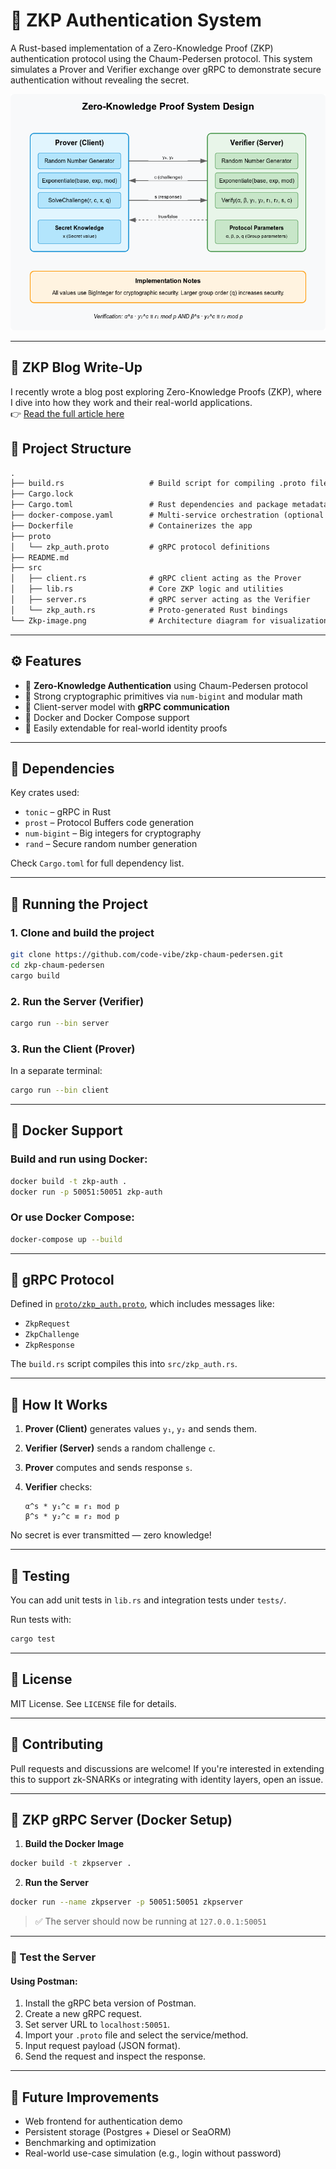 # 🔐 ZKP Authentication System

A Rust-based implementation of a Zero-Knowledge Proof (ZKP) authentication protocol using the Chaum-Pedersen protocol. This system simulates a Prover and Verifier exchange over gRPC to demonstrate secure authentication without revealing the secret.

![System Design](Zkp-image.png)

---

## 🧪 ZKP Blog Write-Up

I recently wrote a blog post exploring Zero-Knowledge Proofs (ZKP), where I dive into how they work and their real-world applications.  
👉 [Read the full article here](https://code-vibe.github.io/code-vibe/zkpArticle)


## 📁 Project Structure

```txt
.
├── build.rs                   # Build script for compiling .proto files
├── Cargo.lock
├── Cargo.toml                 # Rust dependencies and package metadata
├── docker-compose.yaml        # Multi-service orchestration (optional gRPC server/client setup)
├── Dockerfile                 # Containerizes the app
├── proto
│   └── zkp_auth.proto         # gRPC protocol definitions
├── README.md
├── src
│   ├── client.rs              # gRPC client acting as the Prover
│   ├── lib.rs                 # Core ZKP logic and utilities
│   ├── server.rs              # gRPC server acting as the Verifier
│   └── zkp_auth.rs            # Proto-generated Rust bindings
└── Zkp-image.png              # Architecture diagram for visualization
```

---

## ⚙️ Features

* 🔐 **Zero-Knowledge Authentication** using Chaum-Pedersen protocol
* 🧠 Strong cryptographic primitives via `num-bigint` and modular math
* 🚀 Client-server model with **gRPC communication**
* 🐳 Docker and Docker Compose support
* 🧪 Easily extendable for real-world identity proofs

---

## 📆 Dependencies

Key crates used:

* `tonic` – gRPC in Rust
* `prost` – Protocol Buffers code generation
* `num-bigint` – Big integers for cryptography
* `rand` – Secure random number generation

Check `Cargo.toml` for full dependency list.

---

## 🚀 Running the Project

### 1. Clone and build the project

```bash
git clone https://github.com/code-vibe/zkp-chaum-pedersen.git
cd zkp-chaum-pedersen
cargo build
```

### 2. Run the Server (Verifier)

```bash
cargo run --bin server
```

### 3. Run the Client (Prover)

In a separate terminal:

```bash
cargo run --bin client
```

---

## 🐳 Docker Support

### Build and run using Docker:

```bash
docker build -t zkp-auth .
docker run -p 50051:50051 zkp-auth
```

### Or use Docker Compose:

```bash
docker-compose up --build
```

---

## 📱 gRPC Protocol

Defined in [`proto/zkp_auth.proto`](proto/zkp_auth.proto), which includes messages like:

* `ZkpRequest`
* `ZkpChallenge`
* `ZkpResponse`

The `build.rs` script compiles this into `src/zkp_auth.rs`.

---

## 🧠 How It Works

1. **Prover (Client)** generates values `y₁`, `y₂` and sends them.
2. **Verifier (Server)** sends a random challenge `c`.
3. **Prover** computes and sends response `s`.
4. **Verifier** checks:

   ```
   α^s * y₁^c ≡ r₁ mod p
   β^s * y₂^c ≡ r₂ mod p
   ```

No secret is ever transmitted — zero knowledge!

---

## 🧪 Testing

You can add unit tests in `lib.rs` and integration tests under `tests/`.

Run tests with:

```bash
cargo test
```

---

## 📄 License

MIT License. See `LICENSE` file for details.

---

## 🤝 Contributing

Pull requests and discussions are welcome! If you're interested in extending this to support zk-SNARKs or integrating with identity layers, open an issue.

---
## 🧱 ZKP gRPC Server (Docker Setup)
1. **Build the Docker Image**

```bash
docker build -t zkpserver .
```

2. **Run the Server**

```bash
docker run --name zkpserver -p 50051:50051 zkpserver
```

> ✅ The server should now be running at `127.0.0.1:50051`

---

### 🧪 Test the Server
#### Using Postman:

1. Install the gRPC beta version of Postman.
2. Create a new gRPC request.
3. Set server URL to `localhost:50051`.
4. Import your `.proto` file and select the service/method.
5. Input request payload (JSON format).
6. Send the request and inspect the response.

---

## 🤝 Future Improvements

* Web frontend for authentication demo
* Persistent storage (Postgres + Diesel or SeaORM)
* Benchmarking and optimization
* Real-world use-case simulation (e.g., login without password)

